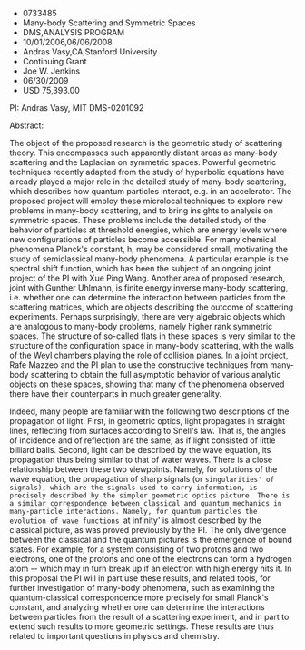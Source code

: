 
* 0733485
* Many-body Scattering and Symmetric Spaces
* DMS,ANALYSIS PROGRAM
* 10/01/2006,06/06/2008
* Andras Vasy,CA,Stanford University
* Continuing Grant
* Joe W. Jenkins
* 06/30/2009
* USD 75,393.00

PI: Andras Vasy, MIT DMS-0201092

Abstract:

The object of the proposed research is the geometric study of scattering theory.
This encompasses such apparently distant areas as many-body scattering and the
Laplacian on symmetric spaces. Powerful geometric techniques recently adapted
from the study of hyperbolic equations have already played a major role in the
detailed study of many-body scattering, which describes how quantum particles
interact, e.g. in an accelerator. The proposed project will employ these
microlocal techniques to explore new problems in many-body scattering, and to
bring insights to analysis on symmetric spaces. These problems include the
detailed study of the behavior of particles at threshold energies, which are
energy levels where new configurations of particles become accessible. For many
chemical phenomena Planck's constant, h, may be considered small, motivating the
study of semiclassical many-body phenomena. A particular example is the spectral
shift function, which has been the subject of an ongoing joint project of the PI
with Xue Ping Wang. Another area of proposed research, joint with Gunther
Uhlmann, is finite energy inverse many-body scattering, i.e. whether one can
determine the interaction between particles from the scattering matrices, which
are objects describing the outcome of scattering experiments. Perhaps
surprisingly, there are very algebraic objects which are analogous to many-body
problems, namely higher rank symmetric spaces. The structure of so-called flats
in these spaces is very similar to the structure of the configuration space in
many-body scattering, with the walls of the Weyl chambers playing the role of
collision planes. In a joint project, Rafe Mazzeo and the PI plan to use the
constructive techniques from many-body scattering to obtain the full asymptotic
behavior of various analytic objects on these spaces, showing that many of the
phenomena observed there have their counterparts in much greater generality.

Indeed, many people are familiar with the following two descriptions of the
propagation of light. First, in geometric optics, light propagates in straight
lines, reflecting from surfaces according to Snell's law. That is, the angles of
incidence and of reflection are the same, as if light consisted of little
billiard balls. Second, light can be described by the wave equation, its
propagation thus being similar to that of water waves. There is a close
relationship between these two viewpoints. Namely, for solutions of the wave
equation, the propagation of sharp signals (or `singularities' of signals),
which are the signals used to carry information, is precisely described by the
simpler geometric optics picture. There is a similar correspondence between
classical and quantum mechanics in many-particle interactions. Namely, for
quantum particles the evolution of wave functions `at infinity' is almost
described by the classical picture, as was proved previously by the PI. The only
divergence between the classical and the quantum pictures is the emergence of
bound states. For example, for a system consisting of two protons and two
electrons, one of the protons and one of the electrons can form a hydrogen atom
-- which may in turn break up if an electron with high energy hits it. In this
proposal the PI will in part use these results, and related tools, for further
investigation of many-body phenomena, such as examining the quantum-classical
correspondence more precisely for small Planck's constant, and analyzing whether
one can determine the interactions between particles from the result of a
scattering experiment, and in part to extend such results to more geometric
settings. These results are thus related to important questions in physics and
chemistry.




